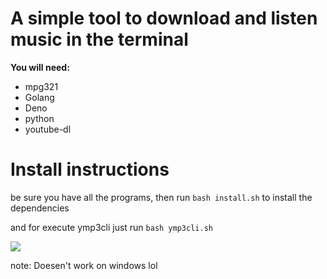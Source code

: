 <h1>A simple tool to download and listen music in the terminal</h1>


**You will need:**

- mpg321
- Golang
- Deno
- python
- youtube-dl

<h1>Install instructions</h1>

be sure you have all the programs, then run ```bash install.sh``` to install the dependencies

and for execute ymp3cli just run ```bash ymp3cli.sh```

<img src="https://you-can.ml/monda/yessir.png">

note: Doesen't work on windows lol
